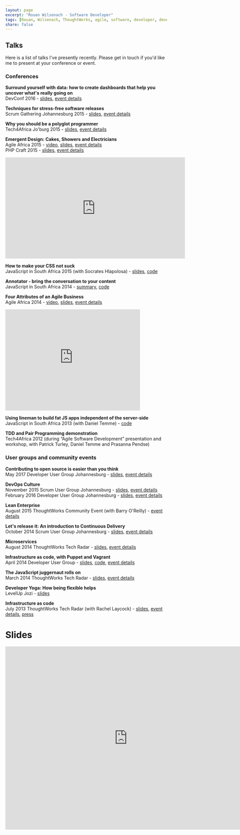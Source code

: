 ```yaml
---
layout: page
excerpt: "Rouan Wilsenach - Software Developer"
tags: [Rouan, Wilsenach, ThoughtWorks, agile, software, developer, development, continuous, delivery]
share: false
---
```


<h2>Talks</h2>

Here is a list of talks I've presently recently. Please get in touch if you'd like me to present at your conference or event.

### Conferences

__Surround yourself with data: how to create dashboards that help you uncover what's really going on__  
DevConf 2016 - [slides](http://www.slideshare.net/rouanw/dashboards-using-data-to-find-out-whats-really-going-on), [event details](http://www.devconf.co.za/)

__Techniques for stress-free software releases__  
Scrum Gathering Johannesburg 2015 - [slides](http://www.slideshare.net/rouanw/techniques-for-stress-free-software-releases), [event details](http://sugsa.org.za/scrum-gathering-south-africa-2015/speakers/rouan-wilsenach-heroes-need-sleep-too-techniques-for-stress-free-software-releases/)

__Why you should be a polyglot programmer__  
Tech4Africa Jo'burg 2015 - [slides](http://www.slideshare.net/rouanw/be-a-polyglot-programmer-r-wilsenach), [event details](http://t4a2015.sched.org/event/c1af75599f69612f590d3a3f01099961)

__Emergent Design: Cakes, Showers and Electricians__  
Agile Africa 2015 - [video](https://www.youtube.com/watch?v=30sYOHSh3LY), [slides](http://www.slideshare.net/rouanw/emergent-design-cakes-showers-and-electricians), [event details](http://agileafrica.jcse.org.za/proposal/emergent-design-cakes-showers-and-electricians)  
PHP Craft 2015 - [slides](http://www.slideshare.net/rouanw/emergent-design-php-joburg-2015), [event details](http://phpsouthafrica.com/#schedule)

<iframe width="560" height="315" src="https://www.youtube.com/embed/30sYOHSh3LY" frameborder="0" allowfullscreen></iframe>
<br/>


__How to make your CSS not suck__  
JavaScript in South Africa 2015 (with Socrates Hlapolosa) - [slides](http://www.slideshare.net/rouanw/how-to-make-your-css-not-suck), [code](https://github.com/rouanw/style-guide-demo)

__Annotator - bring the conversation to your content__  
JavaScript in South Africa 2014 - [summary](http://www.jsinsa.com/jsinsa/2014/files/cheatsheet/JSinSA%202014%20handout%20-%20Annotator.pdf), [code](https://github.com/rouanw/jsinsa2014)

__Four Attributes of an Agile Business__  
Agile Africa 2014 - [video](https://www.youtube.com/watch?v=yBAhKK3_1j8), [slides](http://www.slideshare.net/rouanw/four-attributes-of-an-agile-business), [event details](http://agileafrica.jcse.org.za/node/36)

<iframe width="420" height="315" src="https://www.youtube.com/embed/yBAhKK3_1j8" frameborder="0" allowfullscreen></iframe>
<br/>

__Using lineman to build fat JS apps independent of the server-side__  
JavaScript in South Africa 2013 (with Daniel Temme) - [code](https://github.com/dmt/tourism-app)

__TDD and Pair Programming demonstration__  
Tech4Africa 2012 (during “Agile Software Development” presentation and workshop, with Patrick Turley, Daniel Temme and Prasanna Pendse)

### User groups and community events

__Contributing to open source is easier than you think__  
May 2017 Developer User Group Johannesburg - [slides](https://www.slideshare.net/rouanw/contributing-to-open-source-is-easier-than-you-think), [event details](https://www.meetup.com/DeveloperUG/events/233442021/)  

__DevOps Culture__  
November 2015 Scrum User Group Johannesburg - [slides](http://www.slideshare.net/rouanw/devops-culture-55006498), [event details](http://www.meetup.com/Scrum-User-Group-Johannesburg/events/219835943/)  
February 2016 Developer User Group Johannesburg - [slides](http://www.slideshare.net/rouanw/devops-culture-55006498), [event details](http://www.meetup.com/DeveloperUG/events/227180628/)  

__Lean Enterprise__  
August 2015 ThoughtWorks Community Event (with Barry O'Reilly) - [event details](http://info.thoughtworks.com/lean-enterprise-community-registration-page-sa.html)

__Let's release it: An introduction to Continuous Delivery__  
October 2014 Scrum User Group Johannesburg - [slides](https://www.slideshare.net/rouanw/lets-release-it-an-intro-to-continuous-delivery), [event details](http://www.meetup.com/Scrum-User-Group-Johannesburg/events/197501852/)

__Microservices__  
August 2014 ThoughtWorks Tech Radar - [slides](http://www.slideshare.net/rouanw/microservices-rouan-wilsenach), [event details](http://info.thoughtworks.com/techradar-event-2aug2014-johannesburg-registration.html)

__Infrastructure as code, with Puppet and Vagrant__  
April 2014 Developer User Group - [slides](http://www.slideshare.net/rouanw/infrastructure-as-code-51794189), [code](https://github.com/rouanw/infrastructure-as-code-dug), [event details](http://www.meetup.com/DeveloperUG/events/146654382/)

__The JavaScript juggernaut rolls on__  
March 2014 ThoughtWorks Tech Radar - [slides](http://www.slideshare.net/rouanw/thoughtworks-tech-radar-jan-2014), [event details](http://info.thoughtworks.com/techradar-event-johannesburg-4march2014-registration.html)

__Developer Yoga: How being flexible helps__  
LevelUp Jozi - [slides](https://github.com/rouanw/developer-yoga)

__Infrastructure as code__  
July 2013 ThoughtWorks Tech Radar (with Rachel Laycock) - [slides](http://www.slideshare.net/rouanw/may-2013-thoughtworks-tech-radar), [event details](http://info.thoughtworks.com/tech_radar_event_18_july_2013_registration_page.html), [press](http://www.htxt.co.za/2013/07/19/thoughtworks-wants-to-burn-your-servers/)

# Slides

<iframe src="http://www.slideshare.net/rouanw/slideshelf" width="760px" height="570px" frameborder="0" marginwidth="0" marginheight="0" scrolling="no" style="border:none;" allowfullscreen webkitallowfullscreen mozallowfullscreen></iframe>
